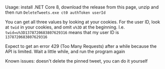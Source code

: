 Usage: install .NET Core 8, download the release from this page, unzip and then run `DeleteTweets.exe ct0 authToken userId`

You can get all three values by looking at your cookies. For the user ID, look at `twid` in your cookies, and omit `u%3D` at the beginning. I.e. `twid=u%3D1378720683807629316` means that my user ID is `1378720683807629316`

Expect to get an error 429 (Too Many Requests) after a while because the API is limited. Wait a little while, and run the program again

Known issues: doesn't delete the pinned tweet, you can do it yourself
